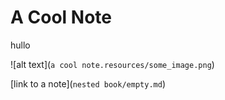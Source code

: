 # A Cool Note

hullo

![alt text](`a cool note.resources/some_image.png`)

[link to a note](`nested book/empty.md`)

